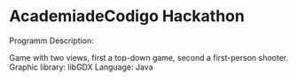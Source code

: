 # AcademiadeCodigo Hackathon 

Programm Description:

Game with two views, first a top-down game, second a first-person shooter.
Graphic library: libGDX
Language: Java


